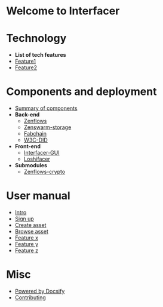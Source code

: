 # Welcome to Interfacer
 

# Technology  
 - **List of tech features**
  - [Feature1](https://github.com/LedgerProject/Anastasis)
  - [Feature2](https://github.com/LedgerProject/e_privacycentralapp)

# Components and deployment 
 - [Summary of components](/pages/components.md)
 - **Back-end**
   - [Zenflows](/pages/zenflows.md)
   - [Zenswarm-storage](/pages/zenswarm-storage.md)
   - [Fabchain](/pages/fabchain.md)
   - [W3C-DID](/pages/w3c-did.md)
 - **Front-end**
   - [Interfacer-GUI](/pages/interfacer-gui.md)
   - [Loshifacer](/pages/loshifacer.md)
 - **Submodules**
   - [Zenflows-crypto](/pages/zenflows-crypto)

# User manual  
  - [Intro](https://github.com/LedgerProject/Anastasis)
  - [Sign up](https://github.com/LedgerProject/e_privacycentralapp)
  - [Create asset](https://github.com/LedgerProject/e_privacycentralapp)
  - [Browse asset](https://github.com/LedgerProject/e_privacycentralapp)
  - [Feature x](https://github.com/LedgerProject/e_privacycentralapp)
  - [Feature y](https://github.com/LedgerProject/e_privacycentralapp)
  - [Feature z](https://github.com/LedgerProject/e_privacycentralapp)

# Misc
 - [Powered by Docsify](https://docsify.js.org/)
 - [Contributing](/general/contributing.md)


<!--- Comments here --->